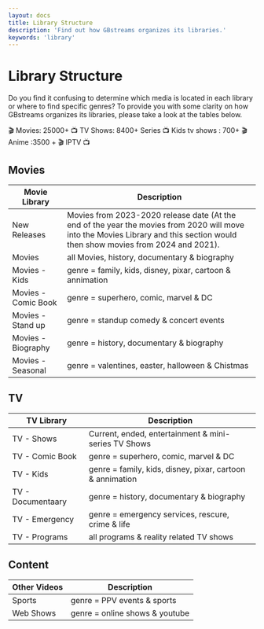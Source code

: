 ```yaml
---
layout: docs
title: Library Structure
description: 'Find out how GBstreams organizes its libraries.'
keywords: 'library'
---
```


# Library Structure
Do you find it confusing to determine which media is located in each library or where to find specific genres? To provide you with some clarity on how GBstreams organizes its libraries, please take a look at the tables below.

🎬 Movies: 25000+
📺 TV Shows: 8400+ Series
📺 Kids tv shows : 700+
🎬 Anime :3500 +
🎬  IPTV 
📺 

## Movies
| Movie Library               | Description                                                |
| --------------------------- | ---------------------------------------------------------- |
| New Releases                | Movies from 2023-2020 release date (At the end of the year the movies from 2020 will move into the Movies Library and this section would then show movies from 2024 and 2021).       |
| Movies                      | all Movies, history, documentary & biography               |
| Movies - Kids               | genre = family, kids, disney, pixar, cartoon & annimation  |
| Movies - Comic Book         | genre = superhero, comic, marvel & DC                      |
| Movies - Stand up           | genre = standup comedy & concert events                    |
| Movies - Biography          | genre = history, documentary & biography                   |
| Movies - Seasonal           | genre = valentines, easter, halloween & Chistmas           |

## TV
| TV Library         | Description                                                 |
| ------------------ | ----------------------------------------------------------- |
| TV - Shows         | Current, ended, entertainment & mini-series TV Shows        |
| TV - Comic Book    | genre = superhero, comic, marvel & DC                       |
| TV - Kids          | genre = family, kids, disney, pixar, cartoon & annimation   |
| TV - Documentaary  | genre = history, documentary & biography                    |
| TV - Emergency     | genre = emergency services, rescure, crime & life           |
| TV - Programs      | all programs & reality related TV shows                     |

## Content
| Other Videos    | Description                     |
| --------------- | ------------------------------- |
| Sports          | genre = PPV events & sports     |
| Web Shows       | genre = online shows & youtube  |
